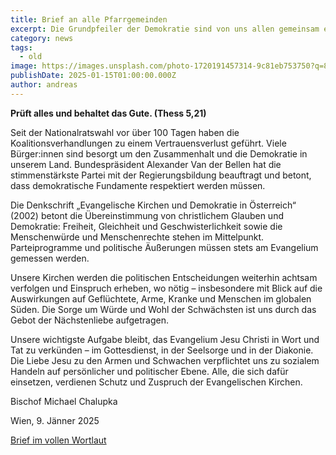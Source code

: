 ```yaml
---
title: Brief an alle Pfarrgemeinden
excerpt: Die Grundpfeiler der Demokratie sind von uns allen gemeinsam errungen worden. Sie einzuhalten und zu bewahren ist Aufgabe aller, auch der Christinnen und Christen, schreibt Bischof Michael Chalupka.  <a class="text-muted underline  font-medium" href="/news/brief2025">Mehr anzeigen</a>.
category: news
tags:
  - old
image: https://images.unsplash.com/photo-1720191457314-9c81eb753750?q=80&w=3690&auto=format&fit=crop&ixlib=rb-4.0.3&ixid=M3wxMjA3fDB8MHxwaG90by1wYWdlfHx8fGVufDB8fHx8fA%3D%3D
publishDate: 2025-01-15T01:00:00.000Z
author: andreas
---
```


<b>Prüft alles und behaltet das Gute. (Thess 5,21)</b>

Seit der Nationalratswahl vor über 100 Tagen haben die
Koalitionsverhandlungen zu einem Vertrauensverlust geführt. Viele
Bürger:innen sind besorgt um den Zusammenhalt und die Demokratie in
unserem Land. Bundespräsident Alexander Van der Bellen hat die
stimmenstärkste Partei mit der Regierungsbildung beauftragt und betont, dass
demokratische Fundamente respektiert werden müssen.

Die Denkschrift „Evangelische Kirchen und Demokratie in Österreich“ (2002)
betont die Übereinstimmung von christlichem Glauben und Demokratie:
Freiheit, Gleichheit und Geschwisterlichkeit sowie die Menschenwürde und
Menschenrechte stehen im Mittelpunkt. Parteiprogramme und politische
Äußerungen müssen stets am Evangelium gemessen werden.

Unsere Kirchen werden die politischen Entscheidungen weiterhin achtsam
verfolgen und Einspruch erheben, wo nötig – insbesondere mit Blick auf die
Auswirkungen auf Geflüchtete, Arme, Kranke und Menschen im globalen
Süden. Die Sorge um Würde und Wohl der Schwächsten ist uns durch das Gebot
der Nächstenliebe aufgetragen.

Unsere wichtigste Aufgabe bleibt, das Evangelium Jesu Christi in Wort und Tat
zu verkünden – im Gottesdienst, in der Seelsorge und in der Diakonie. Die Liebe
Jesu zu den Armen und Schwachen verpflichtet uns zu sozialem Handeln auf
persönlicher und politischer Ebene. Alle, die sich dafür einsetzen, verdienen
Schutz und Zuspruch der Evangelischen Kirchen.

Bischof Michael Chalupka

Wien, 9. Jänner 2025

<a class="text-muted underline dark:text-slate-400 font-medium" target="_blank" href="https://evang.at/wp-content/uploads/2025/01/250109_bischof_chalupka_evangelische_kirchen_und_demokratie.pdf">Brief im vollen Wortlaut</a>
